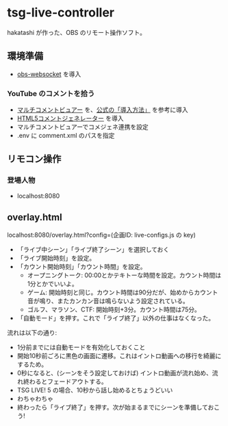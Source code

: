 # tsg-live-controller

hakatashi が作った、OBS のリモート操作ソフト。

## 環境準備

* [obs-websocket](https://github.com/Palakis/obs-websocket) を導入

### YouTube のコメントを拾う

* [マルチコメントビュアー](https://ryu-s.github.io/app/multicommentviewer) を、[公式の「導入方法」](https://github.com/CommentViewerCollection/MultiCommentViewer/wiki/%E5%B0%8E%E5%85%A5%E6%89%8B%E9%A0%86) を参考に導入
* [HTML5コメントジェネレーター](https://www.kilinbox.net/2016/01/HCG.html) を導入
* マルチコメントビュアーでコメジェネ連携を設定
* .env に comment.xml のパスを指定

## リモコン操作

### 登場人物

* localhost:8080

## overlay.html

localhost:8080/overlay.html?config=(企画ID: live-configs.js の key)

* 「ライブ中シーン」「ライブ終了シーン」を選択しておく
* 「ライブ開始時刻」を設定。
* 「カウント開始時刻」「カウント時間」を設定。
    * オープニングトーク: 00:00とかテキトーな時間を設定。カウント時間は1分とかでいいよ。
    * ゲーム: 開始時刻と同じ。カウント時間は90分だが、始めからカウント音が鳴り、またカンカン音は鳴らないよう設定されている。
    * ゴルフ、マラソン、CTF: 開始時刻+3分。カウント時間は75分。
* 「自動モード」を押す。これで「ライブ終了」以外の仕事はなくなった。

流れは以下の通り:
* 1分前までには自動モードを有効化しておくこと
* 開始10秒前ごろに黒色の画面に遷移。これはイントロ動画への移行を綺麗にするため。
* 0秒になると、(シーンをそう設定しておけば) イントロ動画が流れ始め、流れ終わるとフェードアウトする。
* TSG LIVE! 5 の場合、10秒から話し始めるとちょうどいい
* わちゃわちゃ
* 終わったら「ライブ終了」を押す。次が始まるまでにシーンを準備しておこう!